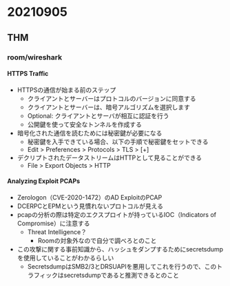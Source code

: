 # 20210905

## THM

### room/wireshark

#### HTTPS Traffic

* HTTPSの通信が始まる前のステップ
  * クライアントとサーバーはプロトコルのバージョンに同意する
  * クライアントとサーバーは、暗号アルゴリズムを選択します
  * Optional: クライアントとサーバが相互に認証を行う
  * 公開鍵を使って安全なトンネルを作成する
* 暗号化された通信を読むためには秘密鍵が必要になる
  * 秘密鍵を入手できている場合、以下の手順で秘密鍵をセットできる
  * Edit > Preferences > Protocols > TLS > [+]
* デクリプトされたデータストリームはHTTPとして見ることができる
  * File > Export Objects > HTTP

#### Analyzing Exploit PCAPs

* Zerologon（CVE-2020-1472）のAD ExploitのPCAP
* DCERPCとEPMという見慣れないプロトコルが見える
* pcapの分析の際は特定のエクスプロイトが持っているIOC（Indicators of Compromise）に注意する
  * Threat Intelligence？
    * Roomの対象外なので自分で調べろとのこと
* この攻撃に関する事前知識から、ハッシュをダンプするためにsecretsdumpを使用していることがわかるらしい
  * SecretsdumpはSMB2/3とDRSUAPIを悪用してこれを行うので、このトラフィックはsecretsdumpであると推測できるとのこと
